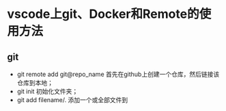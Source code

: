 # vscode上git、Docker和Remote的使用方法

## git

- git remote add git@repo_name 首先在github上创建一个仓库，然后链接该仓库到本地；
- git init 初始化文件夹；
- git add filename/.  添加一个或全部文件到